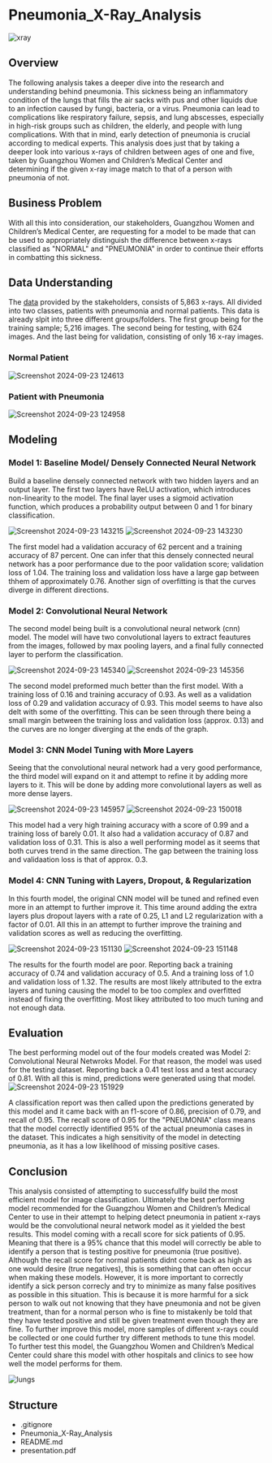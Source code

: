 # Pneumonia_X-Ray_Analysis
![xray](https://github.com/user-attachments/assets/0d410063-3f9a-41b6-aa96-32d5c1e8d916)
## Overview
The following analysis takes a deeper dive into the research and understanding behind pneumonia. This sickness being an inflammatory condition of the lungs that fills the air sacks with pus and other liquids due to an infection caused by fungi, bacteria, or a virus. Pneumonia can lead to complications like respiratory failure, sepsis, and lung abscesses, especially in high-risk groups such as children, the elderly, and people with lung complications. With that in mind, early detection of pneumonia is crucial according to medical experts. This analysis does just that by taking a deeper look into various x-rays of children between ages of one and five, taken by Guangzhou Women and Children’s Medical Center and determining if the given x-ray image match to that of a person with pneumonia of not.
## Business Problem
With all this into consideration, our stakeholders, Guangzhou Women and Children’s Medical Center, are requesting for a model to be made that can be used to appropriately distinguish the difference between x-rays classified as "NORMAL" and "PNEUMONIA" in order to continue their efforts in combatting this sickness.
## Data Understanding
The [data](https://www.kaggle.com/datasets/paultimothymooney/chest-xray-pneumonia?resource=download) provided by the stakeholders, consists of 5,863 x-rays. All divided into two classes, patients with pneumonia and normal patients. This data is already slpit into three different groups/folders. The first group being for the training sample; 5,216 images. The second being for testing, with 624 images. And the last being for validation, consisting of only 16 x-ray images.
### Normal Patient
![Screenshot 2024-09-23 124613](https://github.com/user-attachments/assets/043d171f-0460-4302-a9a3-1aad4064a3c0)
### Patient with Pneumonia
![Screenshot 2024-09-23 124958](https://github.com/user-attachments/assets/3275e957-a3e4-4933-935e-c5dfdd54b769)
## Modeling
### Model 1: Baseline Model/ Densely Connected Neural Network
Build a baseline densely connected network with two hidden layers and an output layer. The first two layers have ReLU activation, which introduces non-linearity to the model. The final layer uses a sigmoid activation function, which produces a probability output between 0 and 1 for binary classification.


![Screenshot 2024-09-23 143215](https://github.com/user-attachments/assets/452fc4d2-0e7f-4d8e-90e2-5a97011c16e1)
![Screenshot 2024-09-23 143230](https://github.com/user-attachments/assets/8598d07d-694d-478d-9130-5715e98e1c6b)

The first model had a validation accuracy of 62 percent and a training accuracy of 87 percent. One can infer that this densely connected neural network has a poor performance due to the poor validation score; validation loss of 1.04. The training loss and validation loss have a large gap between thhem of approximately 0.76. Another sign of overfitting is that the curves diverge in different directions.
### Model 2: Convolutional Neural Network

The second model being built is a convolutional neural network (cnn) model. The model will have two convolutional layers to extract feautures from the images, followed by max pooling layers, and a final fully connected layer to perform the classification.


![Screenshot 2024-09-23 145340](https://github.com/user-attachments/assets/bb9c3020-9b63-45ef-855f-3414f1d5b2f6)
![Screenshot 2024-09-23 145356](https://github.com/user-attachments/assets/ab97d762-0f0d-4f02-914d-45f94c118ef0)

The second model preformed much better than the first model. With a training loss of 0.16 and training accuracy of 0.93. As well as a validation loss of 0.29 and validation accuracy of 0.93. This model seems to have also delt with some of the overfitting. This can be seen through there being a small margin between the training loss and validation loss (approx. 0.13) and the curves are no longer diverging at the ends of the graph.
### Model 3: CNN Model Tuning with More Layers

Seeing that the convolutional neural network had a very good performance, the third model will expand on it and attempt to refine it by adding more layers to it. This will be done by adding more convolutional layers as well as more dense layers.

![Screenshot 2024-09-23 145957](https://github.com/user-attachments/assets/241dd339-137e-464b-860b-73ff392facf7)
![Screenshot 2024-09-23 150018](https://github.com/user-attachments/assets/34541530-680b-4250-931f-65ca112008e6)

This model had a very high training accuracy with a score of 0.99 and a training loss of barely 0.01. It also had a validation accuracy of 0.87 and validation loss of 0.31. This is also a well performing model as it seems that both curves trend in the same direction. The gap between the training loss and validaation loss is that of approx. 0.3.
### Model 4: CNN Tuning with Layers, Dropout, & Regularization

In this fourth model, the original CNN model will be tuned and refined even more in an attempt to further improve it. This time around adding the extra layers plus dropout layers with a rate of 0.25, L1 and L2 regularization with a factor of 0.01. All this in an attempt to further improve the training and validation scores as well as reducing the overfitting.

![Screenshot 2024-09-23 151130](https://github.com/user-attachments/assets/50533340-b478-4f9e-8d4e-9d12538b8fc8)
![Screenshot 2024-09-23 151148](https://github.com/user-attachments/assets/3537a7ac-213b-42a6-a917-c54b1e4dbc4c)

The results for the fourth model are poor. Reporting back a training accuracy of 0.74 and validation accuracy of 0.5. And a training loss of 1.0 and validation loss of 1.32. The results are most likely attributed to the extra layers and tuning causing the model to be too complex and overfitted instead of fixing the overfitting. Most likey attributed to too much tuning and not enough data.
## Evaluation
The best performing model out of the four models created was Model 2: Convolutional Neural Netwroks Model. For that reason, the model was used for the testing dataset. Reporting back a 0.41 test loss and a test accuracy of 0.81. With all this is mind, predictions were generated using that model.
![Screenshot 2024-09-23 151929](https://github.com/user-attachments/assets/5c2eaafb-b668-42bf-8cde-a625656c4adf)

A classification report was then called upon the predictions generated by this model and it came back with an f1-score of 0.86, precision of 0.79, and recall of 0.95. The recall score of 0.95 for the "PNEUMONIA" class means that the model correctly identified 95% of the actual pneumonia cases in the dataset. This indicates a high sensitivity of the model in detecting pneumonia, as it has a low likelihood of missing positive cases.
## Conclusion
This analysis consisted of attempting to successfullfy build the most efficient model for image classification. Ultimately the best performing model recommended for the Guangzhou Women and Children’s Medical Center to use in their attempt to helping detect pneumonia in patient x-rays would be the convolutional neural network model as it yielded the best results. This model coming with a recall score for sick patients of 0.95. Meaning that there is a 95% chance that this model will correctly be able to identify a person that is testing positive for pneumonia (true positive). Although the recall score for normal patients didnt come back as high as one would desire (true negatives), this is something that can often occur when making these models. However, it is more important to correctly identify a sick person correcly and try to minimize as many false positives as possible in this situation. This is because it is more harmful for a sick person to walk out not knowing that they have pneumonia and not be given treatment, than for a normal person who is fine to mistakenly be told that they have tested positive and still be given treatment even though they are fine. To further improve this model, more samples of different x-rays could be collected or one could further try different methods to tune this model. To further test this model, the Guangzhou Women and Children’s Medical Center could share this model with other hospitals and clinics to see how well the model performs for them.

![lungs](https://github.com/user-attachments/assets/abe7ece2-a519-42ea-b514-135450b83b42)

## Structure
- .gitignore
- Pneumonia_X-Ray_Analysis
- README.md
- presentation.pdf
